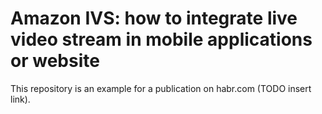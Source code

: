 # Amazon IVS: how to integrate live video stream in mobile applications or website

This repository is an example for a publication on habr.com (TODO insert link).
